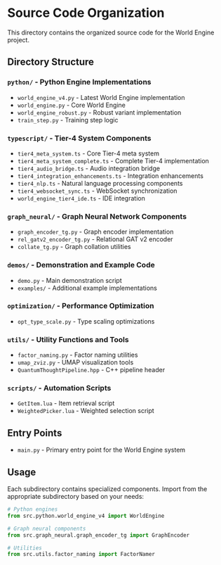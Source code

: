 # Source Code Organization

This directory contains the organized source code for the World Engine project.

## Directory Structure

### `python/` - Python Engine Implementations
- `world_engine_v4.py` - Latest World Engine implementation
- `world_engine.py` - Core World Engine
- `world_engine_robust.py` - Robust variant implementation
- `train_step.py` - Training step logic

### `typescript/` - Tier-4 System Components
- `tier4_meta_system.ts` - Core Tier-4 meta system
- `tier4_meta_system_complete.ts` - Complete Tier-4 implementation
- `tier4_audio_bridge.ts` - Audio integration bridge
- `tier4_integration_enhancements.ts` - Integration enhancements
- `tier4_nlp.ts` - Natural language processing components
- `tier4_websocket_sync.ts` - WebSocket synchronization
- `world_engine_tier4_ide.ts` - IDE integration

### `graph_neural/` - Graph Neural Network Components
- `graph_encoder_tg.py` - Graph encoder implementation
- `rel_gatv2_encoder_tg.py` - Relational GAT v2 encoder
- `collate_tg.py` - Graph collation utilities

### `demos/` - Demonstration and Example Code
- `demo.py` - Main demonstration script
- `examples/` - Additional example implementations

### `optimization/` - Performance Optimization
- `opt_type_scale.py` - Type scaling optimizations

### `utils/` - Utility Functions and Tools
- `factor_naming.py` - Factor naming utilities
- `umap_zviz.py` - UMAP visualization tools
- `QuantumThoughtPipeline.hpp` - C++ pipeline header

### `scripts/` - Automation Scripts
- `GetItem.lua` - Item retrieval script
- `WeightedPicker.lua` - Weighted selection script

## Entry Points

- `main.py` - Primary entry point for the World Engine system

## Usage

Each subdirectory contains specialized components. Import from the appropriate subdirectory based on your needs:

```python
# Python engines
from src.python.world_engine_v4 import WorldEngine

# Graph neural components
from src.graph_neural.graph_encoder_tg import GraphEncoder

# Utilities
from src.utils.factor_naming import FactorNamer
```
